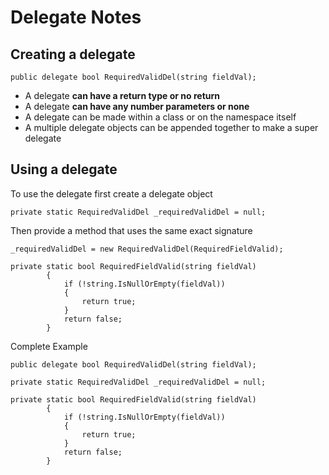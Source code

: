 # Delegate Notes  

## Creating a delegate  
```
public delegate bool RequiredValidDel(string fieldVal);
```
- A delegate **can have a return type or no return**
- A delegate **can have any number parameters or none**
- A delegate can be made within a class or on the namespace itself
- A multiple delegate objects can be appended together to make a super delegate

## Using a delegate  
To use the delegate first create a delegate object  
```
private static RequiredValidDel _requiredValidDel = null;

```

Then provide a method that uses the same exact signature  
```
_requiredValidDel = new RequiredValidDel(RequiredFieldValid);

private static bool RequiredFieldValid(string fieldVal)
        {
            if (!string.IsNullOrEmpty(fieldVal))
            {
                return true;
            }
            return false;
        }
```


Complete Example  
```
public delegate bool RequiredValidDel(string fieldVal);

private static RequiredValidDel _requiredValidDel = null;

private static bool RequiredFieldValid(string fieldVal)
        {
            if (!string.IsNullOrEmpty(fieldVal))
            {
                return true;
            }
            return false;
        }
```